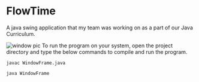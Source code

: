 # FlowTime
A java swing application that my team was working on as a part of our Java Curriculum.


![window pic](https://user-images.githubusercontent.com/83603367/146665276-e6014a9e-40b2-438e-becd-147677877593.png)
To run the program on your system, open the project directory and type the below commands to compile and run the program.
```shell
javac WindowFrame.java
```
```shell
java WindowFrame


